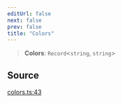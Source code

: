 ```yaml
---
editUrl: false
next: false
prev: false
title: "Colors"
---
```


> **Colors**: `Record`\<`string`, `string`\>

## Source

[colors.ts:43](https://github.com/dgmjs/dgmjs/blob/main/packages/core/src/colors.ts#L43)
